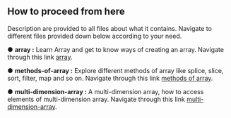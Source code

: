 ## How to proceed from here

Description are provided to all files about what it contains. Navigate to different files provided down below according to your need.

● **array :** Learn Array and get to know ways of creating an array. Navigate through this link [array](./Array/array.js).

● **methods-of-array :** Explore different methods of array like splice, slice, sort, filter, map and so on. Navigate through this link [methods of array](./Array/methods-of-array/).

● **multi-dimension-array :** A multi-dimension array, how to access elements of multi-dimension array. Navigate through this link [multi-dimension-array](./Array/multi-dimension-array.js).
